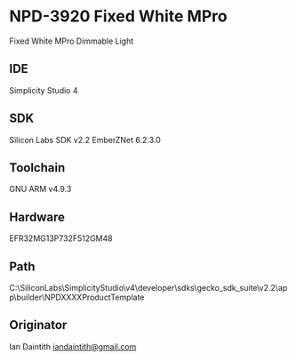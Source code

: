 # NPD-3920 Fixed White MPro
Fixed White MPro Dimmable Light

## IDE 
Simplicity Studio 4

## SDK
Silicon Labs SDK v2.2 EmberZNet 6.2.3.0

## Toolchain
GNU ARM v4.9.3

## Hardware
EFR32MG13P732F512GM48

## Path
C:\SiliconLabs\SimplicityStudio\v4\developer\sdks\gecko_sdk_suite\v2.2\app\builder\NPDXXXXProductTemplate

## Originator
Ian Daintith iandaintith@gmail.com







